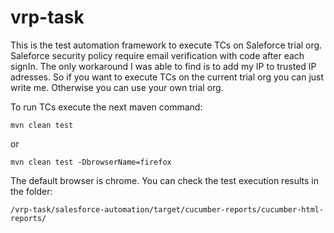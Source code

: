 # vrp-task

This is the test automation framework to execute TCs on Saleforce trial org. 
Saleforce security policy require email verification with code after each signIn. The only workaround I was able to find is to add my IP to trusted IP adresses. 
So if you want to execute TCs on the current trial org you can just write me. Otherwise you can use your own trial org.

To run TCs execute the next maven command:

`mvn clean test`

or

`mvn clean test -DbrowserName=firefox`

The default browser is chrome. You can check the test execution results in the folder:

`/vrp-task/salesforce-automation/target/cucumber-reports/cucumber-html-reports/`
